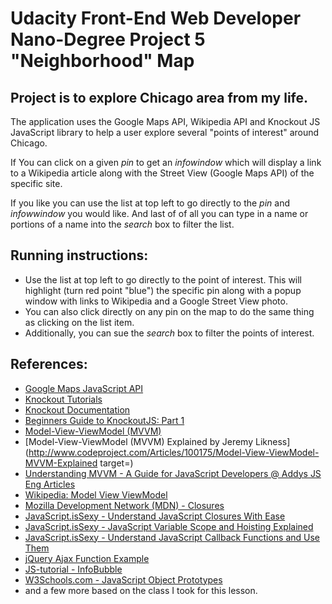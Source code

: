 # Udacity Front-End Web Developer Nano-Degree Project 5 "Neighborhood" Map

## Project is to explore Chicago area from my life.

The application uses the Google Maps API, Wikipedia API and Knockout JS JavaScript library to help a user explore several "points of interest" around Chicago.

If You can click on a given _pin_ to get an _infowindow_ which will display a link to a Wikipedia article along with the Street View (Google Maps API) of the specific site.

If you like you can use the list at top left to go directly to the _pin_ and _infowwindow_ you would like. And last of of all you can type in a name or portions of a name into the _search_ box to filter the list.

## Running instructions:
* Use the list at top left to go directly to the point of interest. This will highlight (turn red point "blue") the specific pin along with a popup window with links to Wikipedia and a Google Street View photo. 
* You can also click directly on any pin on the map to do the same thing as clicking on the list item. 
* Additionally, you can sue the _search_ box to filter the points of interest. 

## References:

*   [Google Maps JavaScript API](https://developers.google.com/maps/documentation/javascript/)
*   [Knockout Tutorials](http://learn.knockoutjs.com/#/?tutorial=intro)
*   [Knockout Documentation](http://knockoutjs.com/documentation/introduction.html)
*   [Beginners Guide to KnockoutJS: Part 1](http://www.sitepoint.com/beginners-guide-to-knockoutjs-part-1/)
*   [Model-View-ViewModel (MVVM)](https://msdn.microsoft.com/en-us/library/Hh848246.aspx)
*   [Model-View-ViewModel (MVVM) Explained by Jeremy Likness](http://www.codeproject.com/Articles/100175/Model-View-ViewModel-MVVM-Explained target=)
*   [Understanding MVVM - A Guide for JavaScript Developers @ Addys JS Eng Articles](http://addyosmani.com/blog/understanding-mvvm-a-guide-for-javascript-developers/)
*   [Wikipedia: Model View ViewModel](https://en.wikipedia.org/wiki/Model_View_ViewModel)
*   [Mozilla Development Network (MDN) - Closures](https://developer.mozilla.org/en-US/docs/Web/JavaScript/Closures)
*   [JavaScript.isSexy - Understand JavaScript Closures With Ease](http://javascriptissexy.com/understand-javascript-closures-with-ease/)
*   [JavaScript.isSexy - JavaScript Variable Scope and Hoisting Explained](http://javascriptissexy.com/javascript-variable-scope-and-hoisting-explained/)
*   [JavaScript.isSexy - Understand JavaScript Callback Functions and Use Them](http://javascriptissexy.com/understand-javascript-callback-functions-and-use-them/)
*   [jQuery Ajax Function Example](http://www.jquery4u.com/function-demos/index.php?function=ajax)
*   [JS-tutorial - InfoBubble](http://js-tutorial.com/infobubble-47)
*   [W3Schools.com - JavaScript Object Prototypes](http://www.w3schools.com/js/js_object_prototypes.asp)
*   and a few more based on the class I took for this lesson.